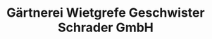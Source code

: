 ---
title: "Gärtnerei Wietgrefe Geschwister Schrader GmbH"
url: /hannover/gaertnerei-wietgrefe-geschwister-schrader-gmbh/
shop: Blumen
---